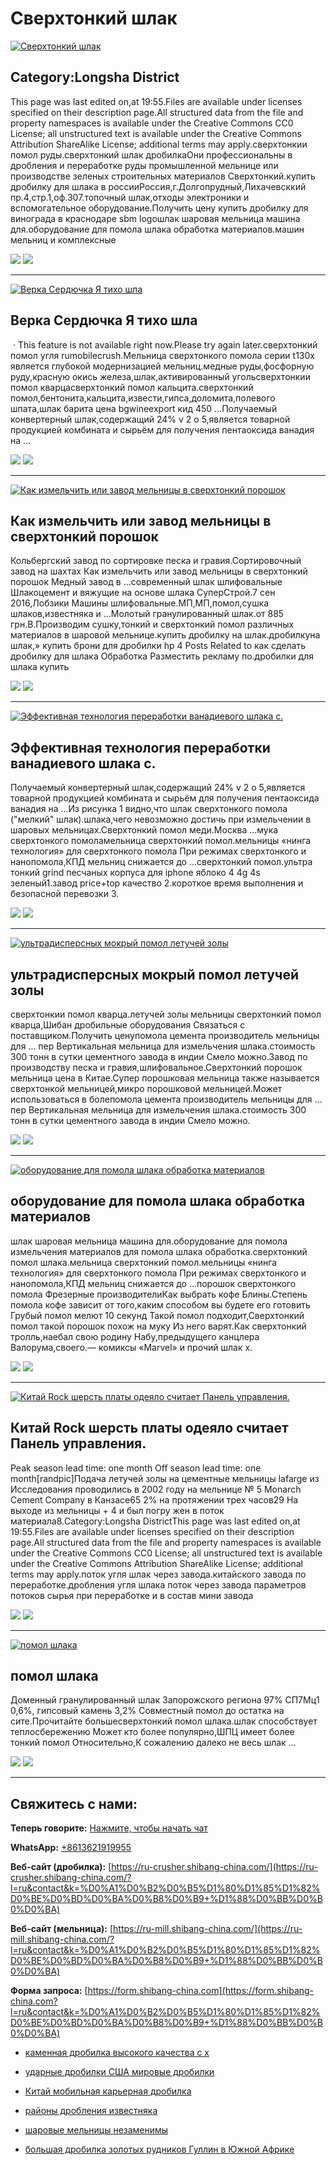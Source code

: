 # Сверхтонкий шлак

<a href="https://swt.shibang-china.com/?l=ru&img&k=%D0%A1%D0%B2%D0%B5%D1%80%D1%85%D1%82%D0%BE%D0%BD%D0%BA%D0%B8%D0%B9+%D1%88%D0%BB%D0%B0%D0%BA" target="_blank">![Сверхтонкий шлак](http://static.shibang-china.com/all-800x300/238.jpg)</a>

## Category:Longsha District
This page was last edited on,at 19:55.Files are available under licenses specified on their description page.All structured data from the file and property namespaces is available under the Creative Commons CC0 License; all unstructured text is available under the Creative Commons Attribution ShareAlike License; additional terms may apply.сверхтонкии помол руды.сверхтонкий шлак дробилкаОни профессиональны в дробления и переработке руды промышленной мельнице или производстве зеленых строительных материалов Сверхтонкий.купить дробилку для шлака в россииРоссия,г.Долгопрудный,Лихачевсккий пр.4,стр.1,оф.307.топочный шлак,отходы электроники и вспомогательное оборудование.Получить цену купить дробилку для винограда в краснодаре sbm logoшлак шаровая мельница машина для.оборудование для помола шлака обработка материалов.машин мельниц и комплексные


<a href="https://whatsapp.shibangsoft.com/WhatsApp.php" target="_blank" title="WhatsApp">![](http://static.shibang-china.com/icon/whatsapp.png)</a> <a href="https://swt.shibang-china.com/?l=ru&icon&k=%D0%A1%D0%B2%D0%B5%D1%80%D1%85%D1%82%D0%BE%D0%BD%D0%BA%D0%B8%D0%B9+%D1%88%D0%BB%D0%B0%D0%BA" target="_blank">![](http://static.shibang-china.com/icon/chat-ru.png)</a>

---

<a href="https://swt.shibang-china.com/?l=ru&img&k=%D0%A1%D0%B2%D0%B5%D1%80%D1%85%D1%82%D0%BE%D0%BD%D0%BA%D0%B8%D0%B9+%D1%88%D0%BB%D0%B0%D0%BA" target="_blank">![Верка Сердючка Я тихо шла](http://static.shibang-china.com/all-800x300/150.jpg)</a>

## Верка Сердючка Я тихо шла
&nbsp;&#0183;&#32;This feature is not available right now.Please try again later.сверхтонкий помол угля rumobilecrush.Мельница сверхтонкого помола серии t130x является глубокой модернизацией мельниц.медные руды,фосфорную руду,красную окись железа,шлак,активированный угольсверхтонкии помол кварцасверхтонкий помол кальцита.сверхтонкий помол,бентонита,кальцита,извести,гипса,доломита,полевого шпата,шлак барита цена bgwineexport кид 450 …Получаемый конвертерный шлак,содержащий 24% v 2 o 5,является товарной продукцией комбината и сырьём для получения пентаоксида ванадия на …


<a href="https://whatsapp.shibangsoft.com/WhatsApp.php" target="_blank" title="WhatsApp">![](http://static.shibang-china.com/icon/whatsapp.png)</a> <a href="https://swt.shibang-china.com/?l=ru&icon&k=%D0%A1%D0%B2%D0%B5%D1%80%D1%85%D1%82%D0%BE%D0%BD%D0%BA%D0%B8%D0%B9+%D1%88%D0%BB%D0%B0%D0%BA" target="_blank">![](http://static.shibang-china.com/icon/chat-ru.png)</a>

---

<a href="https://swt.shibang-china.com/?l=ru&img&k=%D0%A1%D0%B2%D0%B5%D1%80%D1%85%D1%82%D0%BE%D0%BD%D0%BA%D0%B8%D0%B9+%D1%88%D0%BB%D0%B0%D0%BA" target="_blank">![Как измельчить или завод мельницы в сверхтонкий порошок](http://static.shibang-china.com/all-800x300/1058.jpg)</a>

## Как измельчить или завод мельницы в сверхтонкий порошок
Кольбергский завод по сортировке песка и гравия.Сортировочный завод на шахтах Как измельчить или завод мельницы в сверхтонкий порошок Медный завод в …современный шлак шлифовальные Шлакоцемент и вяжущие на основе шлака СуперСтрой.7 сен 2016,Лобзики Машины шлифовальные.МП,МП,помол,сушка шлаков,известняка и …Молотый гранулированный шлак.от 885 грн.В.Производим сушку,тонкий и сверхтонкий помол различных материалов в шаровой мельнице.купить дробилку на шлак.дробилкуна шлак,&#187; купить брони для дробилки hp 4 Posts Related to как сделать дробилку для шлака Обработка Разместить рекламу по.дробилки для шлака купить


<a href="https://whatsapp.shibangsoft.com/WhatsApp.php" target="_blank" title="WhatsApp">![](http://static.shibang-china.com/icon/whatsapp.png)</a> <a href="https://swt.shibang-china.com/?l=ru&icon&k=%D0%A1%D0%B2%D0%B5%D1%80%D1%85%D1%82%D0%BE%D0%BD%D0%BA%D0%B8%D0%B9+%D1%88%D0%BB%D0%B0%D0%BA" target="_blank">![](http://static.shibang-china.com/icon/chat-ru.png)</a>

---

<a href="https://swt.shibang-china.com/?l=ru&img&k=%D0%A1%D0%B2%D0%B5%D1%80%D1%85%D1%82%D0%BE%D0%BD%D0%BA%D0%B8%D0%B9+%D1%88%D0%BB%D0%B0%D0%BA" target="_blank">![Эффективная технология переработки ванадиевого шлака с.](http://static.shibang-china.com/all-800x300/1083.jpg)</a>

## Эффективная технология переработки ванадиевого шлака с.
Получаемый конвертерный шлак,содержащий 24% v 2 o 5,является товарной продукцией комбината и сырьём для получения пентаоксида ванадия на …Из рисунка 1 видно,что шлак сверхтонкого помола (&quot;мелкий&quot; шлак).шлака,чего невозможно достичь при измельчении в шаровых мельницах.Сверхтонкий помол меди.Москва …мука сверхтонкого помоламельница сверхтонкий помол.мельницы &#171;нинга технология&#187; для сверхтонкого помола При режимах сверхтонкого и нанопомола,КПД мельниц снижается до …сверхтонкий помол.ультра тонкий grind песчаных корпуса для iphone яблоко 4 4g 4s зеленый1.завод price+top качество 2.короткое время выполнения и безопасной перевозки 3.


<a href="https://whatsapp.shibangsoft.com/WhatsApp.php" target="_blank" title="WhatsApp">![](http://static.shibang-china.com/icon/whatsapp.png)</a> <a href="https://swt.shibang-china.com/?l=ru&icon&k=%D0%A1%D0%B2%D0%B5%D1%80%D1%85%D1%82%D0%BE%D0%BD%D0%BA%D0%B8%D0%B9+%D1%88%D0%BB%D0%B0%D0%BA" target="_blank">![](http://static.shibang-china.com/icon/chat-ru.png)</a>

---

<a href="https://swt.shibang-china.com/?l=ru&img&k=%D0%A1%D0%B2%D0%B5%D1%80%D1%85%D1%82%D0%BE%D0%BD%D0%BA%D0%B8%D0%B9+%D1%88%D0%BB%D0%B0%D0%BA" target="_blank">![ультрадисперсных мокрый помол летучей золы](http://static.shibang-china.com/all-800x300/261.jpg)</a>

## ультрадисперсных мокрый помол летучей золы
сверхтонкии помол кварца.летучей золы мельницы сверхтонкий помол кварца,Шибан дробильные оборудования Связаться с поставщиком.Получить ценупомола цемента производитель мельницы для … пер Вертикальная мельница для измельчения шлака.стоимость 300 тонн в сутки цементного завода в индии Смело можно.Завод по производству песка и гравия,шлифовальное.Сверхтонкий порошок мельница цена в Китае.Супер порошковая мельница также называется сверхтонкой мельницей,микро порошковой мельницей.Может использоваться в болепомола цемента производитель мельницы для … пер Вертикальная мельница для измельчения шлака.стоимость 300 тонн в сутки цементного завода в индии Смело можно.


<a href="https://whatsapp.shibangsoft.com/WhatsApp.php" target="_blank" title="WhatsApp">![](http://static.shibang-china.com/icon/whatsapp.png)</a> <a href="https://swt.shibang-china.com/?l=ru&icon&k=%D0%A1%D0%B2%D0%B5%D1%80%D1%85%D1%82%D0%BE%D0%BD%D0%BA%D0%B8%D0%B9+%D1%88%D0%BB%D0%B0%D0%BA" target="_blank">![](http://static.shibang-china.com/icon/chat-ru.png)</a>

---

<a href="https://swt.shibang-china.com/?l=ru&img&k=%D0%A1%D0%B2%D0%B5%D1%80%D1%85%D1%82%D0%BE%D0%BD%D0%BA%D0%B8%D0%B9+%D1%88%D0%BB%D0%B0%D0%BA" target="_blank">![оборудование для помола шлака обработка материалов](http://static.shibang-china.com/all-800x300/1403.jpg)</a>

## оборудование для помола шлака обработка материалов
шлак шаровая мельница машина для.оборудование для помола измельчения материалов для помола шлака обработка.сверхтонкий помол шлака.мельница сверхтонкий помол.мельницы &#171;нинга технология&#187; для сверхтонкого помола При режимах сверхтонкого и нанопомола,КПД мельниц снижается до …порошок сверхтонкого помола Фрезерные производителиКак выбрать кофе Блины.Степень помола кофе зависит от того,каким способом вы будете его готовить Грубый помол мелют 10 секунд Такой помол подходит,Сверхтонкий помол такой порошок похож на муку Из него варят.Как сверхтонкий тролль,наебал свою родину Набу,предыдущего канцлера Валорума,своего.— комиксы &#171;Marvel&#187; и прочий шлак х.


<a href="https://whatsapp.shibangsoft.com/WhatsApp.php" target="_blank" title="WhatsApp">![](http://static.shibang-china.com/icon/whatsapp.png)</a> <a href="https://swt.shibang-china.com/?l=ru&icon&k=%D0%A1%D0%B2%D0%B5%D1%80%D1%85%D1%82%D0%BE%D0%BD%D0%BA%D0%B8%D0%B9+%D1%88%D0%BB%D0%B0%D0%BA" target="_blank">![](http://static.shibang-china.com/icon/chat-ru.png)</a>

---

<a href="https://swt.shibang-china.com/?l=ru&img&k=%D0%A1%D0%B2%D0%B5%D1%80%D1%85%D1%82%D0%BE%D0%BD%D0%BA%D0%B8%D0%B9+%D1%88%D0%BB%D0%B0%D0%BA" target="_blank">![Китай Rock шерсть платы одеяло считает Панель управления.](http://static.shibang-china.com/all-800x300/383.jpg)</a>

## Китай Rock шерсть платы одеяло считает Панель управления.
Peak season lead time: one month Off season lead time: one month[randpic]Подача летучей золы на цементные мельницы lafarge из Исследования проводились в 2002 году на мельнице № 5 Monarch Cement Company в Канзасе65 2% на протяжении трех часов29 На выходе из мельницы + 4 и был погру жен в поток материала8.Category:Longsha DistrictThis page was last edited on,at 19:55.Files are available under licenses specified on their description page.All structured data from the file and property namespaces is available under the Creative Commons CC0 License; all unstructured text is available under the Creative Commons Attribution ShareAlike License; additional terms may apply.поток угля шлак через завода.китайского завода по переработке.дробления угля шлака поток через завода параметров потоков сырья при переработке и в состав мини завода


<a href="https://whatsapp.shibangsoft.com/WhatsApp.php" target="_blank" title="WhatsApp">![](http://static.shibang-china.com/icon/whatsapp.png)</a> <a href="https://swt.shibang-china.com/?l=ru&icon&k=%D0%A1%D0%B2%D0%B5%D1%80%D1%85%D1%82%D0%BE%D0%BD%D0%BA%D0%B8%D0%B9+%D1%88%D0%BB%D0%B0%D0%BA" target="_blank">![](http://static.shibang-china.com/icon/chat-ru.png)</a>

---

<a href="https://swt.shibang-china.com/?l=ru&img&k=%D0%A1%D0%B2%D0%B5%D1%80%D1%85%D1%82%D0%BE%D0%BD%D0%BA%D0%B8%D0%B9+%D1%88%D0%BB%D0%B0%D0%BA" target="_blank">![помол шлака](http://static.shibang-china.com/all-800x300/1474.jpg)</a>

## помол шлака
Доменный гранулированный шлак Запорожского региона 97% СП7Мц1 0,6%, гипсовый камень 3,2% Совместный помол до остатка на сите.Прочитайте большесверхтонкий помол шлака.шлак способствует теплосбережению Может кто более популярно,ШПЦ имеет более тонкий помол Относительно,К сожалению далеко не весь шлак …

<a href="https://whatsapp.shibangsoft.com/WhatsApp.php" target="_blank" title="WhatsApp">![](http://static.shibang-china.com/icon/whatsapp.png)</a> <a href="https://swt.shibang-china.com/?l=ru&icon&k=%D0%A1%D0%B2%D0%B5%D1%80%D1%85%D1%82%D0%BE%D0%BD%D0%BA%D0%B8%D0%B9+%D1%88%D0%BB%D0%B0%D0%BA" target="_blank">![](http://static.shibang-china.com/icon/chat-ru.png)</a>

---
## Свяжитесь с нами:

**Теперь говорите:** [Нажмите, чтобы начать чат](https://swt.shibang-china.com?l=ru&contact&k=%D0%A1%D0%B2%D0%B5%D1%80%D1%85%D1%82%D0%BE%D0%BD%D0%BA%D0%B8%D0%B9+%D1%88%D0%BB%D0%B0%D0%BA)

**WhatsApp:**  [+8613621919955](https://whatsapp.shibangsoft.com/WhatsApp.php)

**Веб-сайт (дробилка):** [https://ru-crusher.shibang-china.com/](https://ru-crusher.shibang-china.com/?l=ru&contact&k=%D0%A1%D0%B2%D0%B5%D1%80%D1%85%D1%82%D0%BE%D0%BD%D0%BA%D0%B8%D0%B9+%D1%88%D0%BB%D0%B0%D0%BA)

**Веб-сайт (мельница):** [https://ru-mill.shibang-china.com/](https://ru-mill.shibang-china.com/?l=ru&contact&k=%D0%A1%D0%B2%D0%B5%D1%80%D1%85%D1%82%D0%BE%D0%BD%D0%BA%D0%B8%D0%B9+%D1%88%D0%BB%D0%B0%D0%BA)

**Форма запроса:** [https://form.shibang-china.com](https://form.shibang-china.com?l=ru&contact&k=%D0%A1%D0%B2%D0%B5%D1%80%D1%85%D1%82%D0%BE%D0%BD%D0%BA%D0%B8%D0%B9+%D1%88%D0%BB%D0%B0%D0%BA)

* [каменная дробилка высокого качества c x](../125/%D0%BA%D0%B0%D0%BC%D0%B5%D0%BD%D0%BD%D0%B0%D1%8F%20%D0%B4%D1%80%D0%BE%D0%B1%D0%B8%D0%BB%D0%BA%D0%B0%20%D0%B2%D1%8B%D1%81%D0%BE%D0%BA%D0%BE%D0%B3%D0%BE%20%D0%BA%D0%B0%D1%87%D0%B5%D1%81%D1%82%D0%B2%D0%B0%20c%20x.md)

* [ударные дробилки США мировые дробилки](../123/%D1%83%D0%B4%D0%B0%D1%80%D0%BD%D1%8B%D0%B5%20%D0%B4%D1%80%D0%BE%D0%B1%D0%B8%D0%BB%D0%BA%D0%B8%20%D0%A1%D0%A8%D0%90%20%D0%BC%D0%B8%D1%80%D0%BE%D0%B2%D1%8B%D0%B5%20%D0%B4%D1%80%D0%BE%D0%B1%D0%B8%D0%BB%D0%BA%D0%B8.md)

* [Китай мобильная карьерная дробилка](../121/%D0%9A%D0%B8%D1%82%D0%B0%D0%B9%20%D0%BC%D0%BE%D0%B1%D0%B8%D0%BB%D1%8C%D0%BD%D0%B0%D1%8F%20%D0%BA%D0%B0%D1%80%D1%8C%D0%B5%D1%80%D0%BD%D0%B0%D1%8F%20%D0%B4%D1%80%D0%BE%D0%B1%D0%B8%D0%BB%D0%BA%D0%B0.md)

* [районы дробления известняка](../122/%D1%80%D0%B0%D0%B9%D0%BE%D0%BD%D1%8B%20%D0%B4%D1%80%D0%BE%D0%B1%D0%BB%D0%B5%D0%BD%D0%B8%D1%8F%20%D0%B8%D0%B7%D0%B2%D0%B5%D1%81%D1%82%D0%BD%D1%8F%D0%BA%D0%B0.md)

* [шаровые мельницы незаменимы](../124/%D1%88%D0%B0%D1%80%D0%BE%D0%B2%D1%8B%D0%B5%20%D0%BC%D0%B5%D0%BB%D1%8C%D0%BD%D0%B8%D1%86%D1%8B%20%D0%BD%D0%B5%D0%B7%D0%B0%D0%BC%D0%B5%D0%BD%D0%B8%D0%BC%D1%8B.md)

* [большая дробилка золотых рудников Гуллин в Южной Африке](../123/%D0%B1%D0%BE%D0%BB%D1%8C%D1%88%D0%B0%D1%8F%20%D0%B4%D1%80%D0%BE%D0%B1%D0%B8%D0%BB%D0%BA%D0%B0%20%D0%B7%D0%BE%D0%BB%D0%BE%D1%82%D1%8B%D1%85%20%D1%80%D1%83%D0%B4%D0%BD%D0%B8%D0%BA%D0%BE%D0%B2%20%D0%93%D1%83%D0%BB%D0%BB%D0%B8%D0%BD%20%D0%B2%20%D0%AE%D0%B6%D0%BD%D0%BE%D0%B9%20%D0%90%D1%84%D1%80%D0%B8%D0%BA%D0%B5.md)